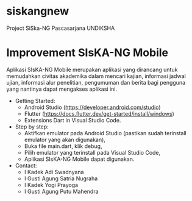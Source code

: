 # siskangnew

Project SiSka-NG Pascasarjana UNDIKSHA


# Improvement SIsKA-NG Mobile
Aplikasi SIsKA-NG Mobile merupakan aplikasi yang dirancang untuk memudahkan civitas akademika dalam mencari kajian, informasi jadwal ujian, informasi alur penelitian, pengumuman dan berita bagi pengguna yang nantinya dapat mengakses aplikasi ini.
* Getting Started:
  - Android Studio (https://developer.android.com/studio)
  - Flutter (https://docs.flutter.dev/get-started/install/windows)
  - Extensions Dart in Visual Studio Code.
* Step by step:
  - Aktifkan emulator pada Android Studio (pastikan sudah terinstall emulator yang akan digunakan),
  - Buka file main.dart, klik debug,
  - Pilih emulator yang terinstall pada Visual Studio Code,
  - Aplikasi SIsKA-NG Mobile dapat digunakan.
* Contact:
  - I Kadek Adi Swadnyana
  - I Gusti Agung Satria Nugraha
  - I Kadek Yogi Prayoga
  - I Gusti Agung Putu Mahendra
